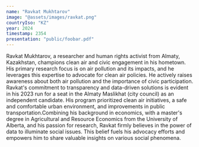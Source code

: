 ```yaml
---
name: "Ravkat Mukhtarov"
image: "@assets/images/ravkat.png"
countryIso: "KZ"
year: 2024
timestamp: 2354
presentation: "public/foobar.pdf"
---
```


Ravkat Mukhtarov, a researcher and human rights activist from Almaty, Kazakhstan, champions clean air and civic engagement in his hometown. His primary research focus is on air pollution and its impacts, and he leverages this expertise to advocate for clean air policies. He actively raises awareness about both air pollution and the importance of civic participation. Ravkat's commitment to transparency and data-driven solutions is evident in his 2023 run for a seat in the Almaty Maslikhat (city council) as an independent candidate. His program prioritized clean air initiatives, a safe and comfortable urban environment, and improvements in public transportation.Combining his background in economics, with a master's degree in Agricultural and Resource Economics from the University of Alberta, and his passion for research, Ravkat firmly believes in the power of data to illuminate social issues. This belief fuels his advocacy efforts and empowers him to share valuable insights on various social phenomena.
